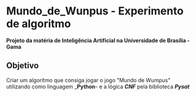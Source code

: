 # Mundo_de_Wunpus - Experimento de algoritmo

**Projeto da matéria de Inteligência Artificial na Universidade de Brasília - Gama**

## Objetivo

Criar um algorítmo que consiga jogar o jogo "Mundo de Wumpus" utilizando como linguagem _**Python**-
e a lógica _**CNF**_ pela biblioteca _**Pysat**_
